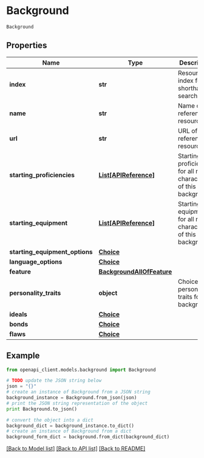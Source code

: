 # Background

`Background` 

## Properties
Name | Type | Description | Notes
------------ | ------------- | ------------- | -------------
**index** | **str** | Resource index for shorthand searching. | [optional] 
**name** | **str** | Name of the referenced resource. | [optional] 
**url** | **str** | URL of the referenced resource. | [optional] 
**starting_proficiencies** | [**List[APIReference]**](APIReference.md) | Starting proficiencies for all new characters of this background. | [optional] 
**starting_equipment** | [**List[APIReference]**](APIReference.md) | Starting equipment for all new characters of this background. | [optional] 
**starting_equipment_options** | [**Choice**](Choice.md) |  | [optional] 
**language_options** | [**Choice**](Choice.md) |  | [optional] 
**feature** | [**BackgroundAllOfFeature**](BackgroundAllOfFeature.md) |  | [optional] 
**personality_traits** | **object** | Choice of personality traits for this background. | [optional] 
**ideals** | [**Choice**](Choice.md) |  | [optional] 
**bonds** | [**Choice**](Choice.md) |  | [optional] 
**flaws** | [**Choice**](Choice.md) |  | [optional] 

## Example

```python
from openapi_client.models.background import Background

# TODO update the JSON string below
json = "{}"
# create an instance of Background from a JSON string
background_instance = Background.from_json(json)
# print the JSON string representation of the object
print Background.to_json()

# convert the object into a dict
background_dict = background_instance.to_dict()
# create an instance of Background from a dict
background_form_dict = background.from_dict(background_dict)
```
[[Back to Model list]](../README.md#documentation-for-models) [[Back to API list]](../README.md#documentation-for-api-endpoints) [[Back to README]](../README.md)


